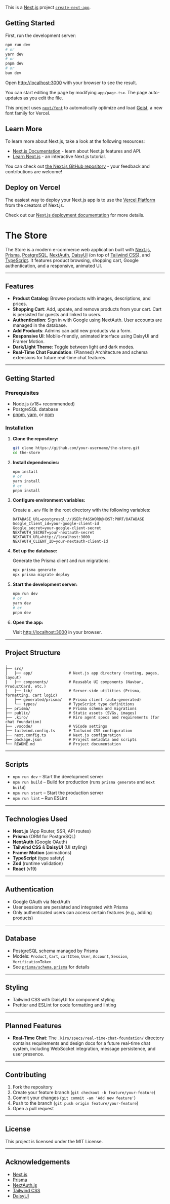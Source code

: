 This is a [Next.js](https://nextjs.org) project [`create-next-app`](https://nextjs.org/docs/app/api-reference/cli/create-next-app).

## Getting Started

First, run the development server:

```bash
npm run dev
# or
yarn dev
# or
pnpm dev
# or
bun dev
```

Open [http://localhost:3000](http://localhost:3000) with your browser to see the result.

You can start editing the page by modifying `app/page.tsx`. The page auto-updates as you edit the file.

This project uses [`next/font`](https://nextjs.org/docs/app/building-your-application/optimizing/fonts) to automatically optimize and load [Geist](https://vercel.com/font), a new font family for Vercel.

## Learn More

To learn more about Next.js, take a look at the following resources:

- [Next.js Documentation](https://nextjs.org/docs) - learn about Next.js features and API.
- [Learn Next.js](https://nextjs.org/learn) - an interactive Next.js tutorial.

You can check out [the Next.js GitHub repository](https://github.com/vercel/next.js) - your feedback and contributions are welcome!

## Deploy on Vercel

The easiest way to deploy your Next.js app is to use the [Vercel Platform](https://vercel.com/new?utm_medium=default-template&filter=next.js&utm_source=create-next-app&utm_campaign=create-next-app-readme) from the creators of Next.js.

Check out our [Next.js deployment documentation](https://nextjs.org/docs/app/building-your-application/deploying) for more details.

# The Store

The Store is a modern e-commerce web application built with [Next.js](https://nextjs.org/), [Prisma](https://www.prisma.io/), [PostgreSQL](https://www.postgresql.org/), [NextAuth](https://next-auth.js.org/), [DaisyUI](https://daisyui.com/) (on top of [Tailwind CSS](https://tailwindcss.com/)), and [TypeScript](https://www.typescriptlang.org/). It features product browsing, shopping cart, Google authentication, and a responsive, animated UI.

---

## Features

- **Product Catalog**: Browse products with images, descriptions, and prices.
- **Shopping Cart**: Add, update, and remove products from your cart. Cart is persisted for guests and linked to users.
- **Authentication**: Sign in with Google using NextAuth. User accounts are managed in the database.
- **Add Products**: Admins can add new products via a form.
- **Responsive UI**: Mobile-friendly, animated interface using DaisyUI and Framer Motion.
- **Dark/Light Theme**: Toggle between light and dark modes.
- **Real-Time Chat Foundation**: (Planned) Architecture and schema extensions for future real-time chat features.

---

## Getting Started

### Prerequisites

- Node.js (v18+ recommended)
- PostgreSQL database
- [pnpm](https://pnpm.io/), [yarn](https://yarnpkg.com/), or [npm](https://www.npmjs.com/)

### Installation

1. **Clone the repository:**

   ```sh
   git clone https://github.com/your-username/the-store.git
   cd the-store
   ```

2. **Install dependencies:**

   ```sh
   npm install
   # or
   yarn install
   # or
   pnpm install
   ```

3. **Configure environment variables:**

   Create a `.env` file in the root directory with the following variables:

   ```
   DATABASE_URL=postgresql://USER:PASSWORD@HOST:PORT/DATABASE
   Google_Client_id=your-google-client-id
   Google_secret=your-google-client-secret
   NEXTAUTH_SECRET=your-nextauth-secret
   NEXTAUTH_URL=http://localhost:3000
   NEXTAUTH_CLIENT_ID=your-nextauth-client-id
   ```

4. **Set up the database:**

   Generate the Prisma client and run migrations:

   ```sh
   npx prisma generate
   npx prisma migrate deploy
   ```

5. **Start the development server:**

   ```sh
   npm run dev
   # or
   yarn dev
   # or
   pnpm dev
   ```

6. **Open the app:**

   Visit [http://localhost:3000](http://localhost:3000) in your browser.

---

## Project Structure

```
.
├── src/
│   ├── app/                # Next.js app directory (routing, pages, layout)
│   ├── components/         # Reusable UI components (Navbar, ProductCard, etc.)
│   ├── lib/                # Server-side utilities (Prisma, formatting, cart logic)
│   ├── generated/prisma/   # Prisma client (auto-generated)
│   └── types/              # TypeScript type definitions
├── prisma/                 # Prisma schema and migrations
├── public/                 # Static assets (SVGs, images)
├── .kiro/                  # Kiro agent specs and requirements (for chat foundation)
├── .vscode/                # VSCode settings
├── tailwind.config.ts      # Tailwind CSS configuration
├── next.config.ts          # Next.js configuration
├── package.json            # Project metadata and scripts
└── README.md               # Project documentation
```

---

## Scripts

- `npm run dev` – Start the development server
- `npm run build` – Build for production (runs `prisma generate` and `next build`)
- `npm run start` – Start the production server
- `npm run lint` – Run ESLint

---

## Technologies Used

- **Next.js** (App Router, SSR, API routes)
- **Prisma** (ORM for PostgreSQL)
- **NextAuth** (Google OAuth)
- **Tailwind CSS** & **DaisyUI** (UI styling)
- **Framer Motion** (animations)
- **TypeScript** (type safety)
- **Zod** (runtime validation)
- **React** (v19)

---

## Authentication

- Google OAuth via NextAuth
- User sessions are persisted and integrated with Prisma
- Only authenticated users can access certain features (e.g., adding products)

---

## Database

- PostgreSQL schema managed by Prisma
- Models: `Product`, `Cart`, `cartItem`, `User`, `Account`, `Session`, `VerificationToken`
- See [`prisma/schema.prisma`](prisma/schema.prisma) for details

---

## Styling

- Tailwind CSS with DaisyUI for component styling
- Prettier and ESLint for code formatting and linting

---

## Planned Features

- **Real-Time Chat**: The `.kiro/specs/real-time-chat-foundation/` directory contains requirements and design docs for a future real-time chat system, including WebSocket integration, message persistence, and user presence.

---

## Contributing

1. Fork the repository
2. Create your feature branch (`git checkout -b feature/your-feature`)
3. Commit your changes (`git commit -am 'Add new feature'`)
4. Push to the branch (`git push origin feature/your-feature`)
5. Open a pull request

---

## License

This project is licensed under the MIT License.

---

## Acknowledgements

- [Next.js](https://nextjs.org/)
- [Prisma](https://www.prisma.io/)
- [NextAuth.js](https://next-auth.js.org/)
- [Tailwind CSS](https://tailwindcss.com/)
- [DaisyUI](https://daisyui.com/)
